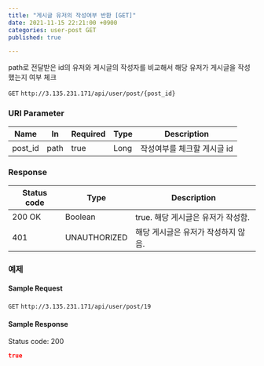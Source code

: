 ```yaml
---
title: "게시글 유저의 작성여부 반환 [GET]"
date: 2021-11-15 22:21:00 +0900
categories: user-post GET
published: true

---
```


path로 전달받은 id의 유저와 게시글의 작성자를 비교해서 해당 유저가 게시글을 작성했는지 여부 체크

`GET` `http://3.135.231.171/api/user/post/{post_id}`

### URI Parameter

| Name    | In   | Required | Type | Description                 |
| ------- | ---- | -------- | ---- | --------------------------- |
| post_id | path | true     | Long | 작성여부를 체크할 게시글 id |

### Response

| Status code | Type         | Description                         |
| ----------- | ------------ | ----------------------------------- |
| 200 OK      | Boolean      | true. 해당 게시글은 유저가 작성함.  |
| 401         | UNAUTHORIZED | 해당 게시글은 유저가 작성하지 않음. |



### 예제

#### Sample Request

`GET` `http://3.135.231.171/api/user/post/19`

#### Sample Response

Status code: 200

```json
true
```

